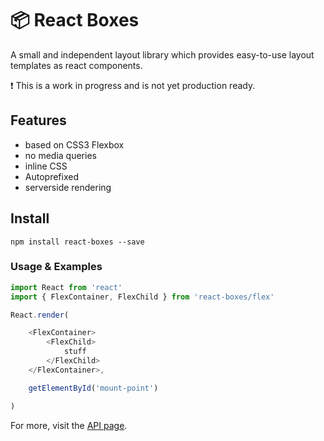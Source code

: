 # :package: React Boxes
A small and independent layout library which provides easy-to-use layout templates as react components.

:exclamation: This is a work in progress and is not yet production ready.

## Features

- based on CSS3 Flexbox
- no media queries
- inline CSS
- Autoprefixed
- serverside rendering


## Install
`npm install react-boxes --save`

### Usage & Examples

```javascript
import React from 'react'
import { FlexContainer, FlexChild } from 'react-boxes/flex'

React.render(

	<FlexContainer>
		<FlexChild>
			stuff
		</FlexChild>
	</FlexContainer>,

	getElementById('mount-point')

)

```

For more, visit the [API page](./docs/API.md).